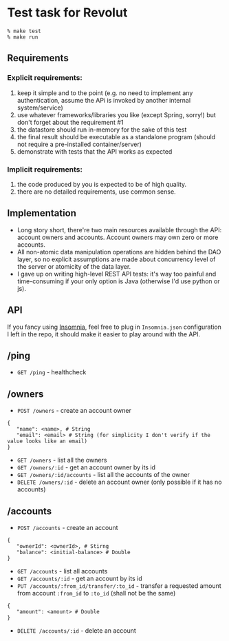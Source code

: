 # Test task for Revolut

```
% make test
% make run
```

## Requirements
### Explicit requirements:

1. keep it simple and to the point (e.g. no need to implement any authentication, assume the APi is invoked by another internal system/service)
2. use whatever frameworks/libraries you like (except Spring, sorry!) but don't forget about the
requirement #1
3. the datastore should run in-memory for the sake of this test
4. the final result should be executable as a standalone program (should not require a pre-installed
container/server)
5. demonstrate with tests that the API works as expected

### Implicit requirements:
1. the code produced by you is expected to be of high quality.
2. there are no detailed requirements, use common sense.

## Implementation

* Long story short, there're two main resources available through the API: account owners and accounts. Account owners may own zero or more accounts.
* All non-atomic data manipulation operations are hidden behind the DAO layer, so no explicit assumptions are made about concurrency level of the server or atomicity of the data layer.
* I gave up on writing high-level REST API tests: it's way too painful and time-consuming if your only option is Java (otherwise I'd use python or js).

## API

If you fancy using [Insomnia](https://support.insomnia.rest/), feel free to plug in `Insomnia.json` configuration I left in the repo, it should make it easier to play around with the API.

## /ping

* `GET /ping` - healthcheck

## /owners

* `POST /owners` - create an account owner
```
{
   "name": <name>, # String
   "email": <email> # String (for simplicity I don't verify if the value looks like an email)
}
```
* `GET /owners` - list all the owners
* `GET /owners/:id` - get an account owner by its id
* `GET /owners/:id/accounts` - list all the accounts of the owner
* `DELETE /owners/:id` - delete an account owner (only possible if it has no accounts)

## /accounts

* `POST /accounts` - create an account
```
{
   "ownerId": <ownerId>, # Stirng
   "balance": <initial-balance> # Double
}
```
* `GET /accounts` - list all accounts
* `GET /accounts/:id` - get an account by its id
* `PUT /accounts/:from_id/transfer/:to_id` - transfer a requested amount from account `:from_id` to `:to_id` (shall not be the same)
```
{
   "amount": <amount> # Double
}
```
* `DELETE /accounts/:id` - delete an account
